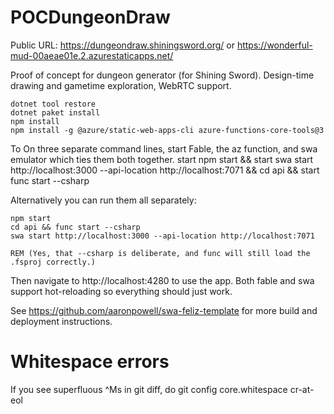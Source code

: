 # POCDungeonDraw

Public URL: https://dungeondraw.shiningsword.org/ or https://wonderful-mud-00aeae01e.2.azurestaticapps.net/

Proof of concept for dungeon generator (for Shining Sword). Design-time drawing and gametime exploration, WebRTC support.

    dotnet tool restore
    dotnet paket install
    npm install
    npm install -g @azure/static-web-apps-cli azure-functions-core-tools@3

To On three separate command lines, start Fable, the az function, and swa emulator which ties them both together.
    start npm start && start swa start http://localhost:3000 --api-location http://localhost:7071 && cd api && start func start --csharp
    
Alternatively you can run them all separately:
    
    npm start
    cd api && func start --csharp         
    swa start http://localhost:3000 --api-location http://localhost:7071
    
    REM (Yes, that --csharp is deliberate, and func will still load the .fsproj correctly.)

Then navigate to http://localhost:4280 to use the app. Both fable and swa support hot-reloading so everything should just work.

See https://github.com/aaronpowell/swa-feliz-template for more build and deployment instructions.

# Whitespace errors

If you see superfluous ^Ms in git diff, do git config core.whitespace cr-at-eol